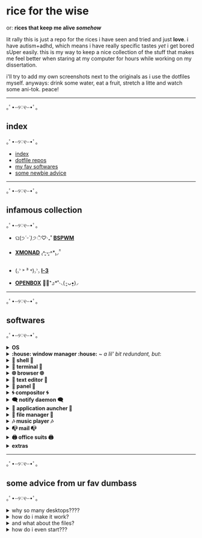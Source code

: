 # rice for the wise
or:
**rices that keep me alive *somehow***

lit rally this is just a repo for the rices i have seen and tried and just **love**. 
i have autism+adhd, which means i have really specific tastes *yet* i get bored sUper easily.
this is my way to keep a nice collection of the stuff that makes me feel better when staring at my computer for hours while working on my dissertation.

i'll try to add my own screenshots next to the originals as i use the dotfiles myself. anyways: drink some water, eat a fruit, stretch a litte and watch some ani-tok. peace!

---
<kbd> ｡ﾟ•┈୨♡୧┈•ﾟ｡</kbd>
## index
<kbd> ｡ﾟ•┈୨♡୧┈•ﾟ｡</kbd>

- [index](#index)  
- [dotfile repos](#infamous-collection)  
- [my fav softwares](#softwares)  
- [some newbie advice](#some-advice-from-ur-fav-dumbass)
---
<kbd> ｡ﾟ•┈୨♡୧┈•ﾟ｡</kbd>
## infamous collection
<kbd> ｡ﾟ•┈୨♡୧┈•ﾟ｡</kbd>

* ଘ(੭*ˊᵕˋ)੭* ੈ♡‧₊˚ [**BSPWM**](https://github.com/apolitoo/riceforthewise/blob/main/bspwm.md)

* [**XMONAD**](https://github.com/apolitoo/riceforthewise/blob/main/xmonad.md) ₍˄·͈༝·͈˄*₎◞ ̑̑ 

* (꜆꜄ ˃ ³ ˂)꜆꜄꜆  [**I-3**](https://github.com/apolitoo/riceforthewise/blob/main/i3.md)
 
* [**OPENBOX**](https://github.com/apolitoo/riceforthewise/blob/main/openbox.md) ༅͙̥̇⁺೨*˚·⸜(⁃͈ᴗ•͈)⸝
---
<kbd> ｡ﾟ•┈୨♡୧┈•ﾟ｡</kbd>
## softwares
<kbd> ｡ﾟ•┈୨♡୧┈•ﾟ｡</kbd>

<details>
  <summary><b>OS</b></summary>
  
- *[manjaro xfce](https://manjaro.org/downloads/official/xfce/)*
  
  </details>
  
  
<details>
  <summary> <b>:house: window manager :house:</b> ~ <i>a lil' bit redundant, but</i>:
 </summary>
  
- *[openbox](http://openbox.org/wiki/Main_Page)*
- *[bspwm](https://github.com/baskerville/bspwm)*
- *[i-3 gaps](https://github.com/Airblader/i3)*
- *[xmonad](https://xmonad.org/)*
</details>
  
  
<details>
 <summary> <b>🐚 shell 🐚</b> </summary>
  
- *[zsh](https://www.zsh.org)* *(mostly)* with *[oh-my-zsh](https://github.com/ohmyzsh/ohmyzsh)*
</details>
  
  
<details>
<summary> <b>🔲 terminal 🔲</b> </summary>
  
- *[kitty](https://sw.kovidgoyal.net/kitty/)*
- *[alacritty](https://github.com/alacritty/alacritty)*
- *[urxvt](http://software.schmorp.de/pkg/rxvt-unicode.html)* 
</details>
  
  
<details>	
 <summary> <b>🌐 browser 🌐</b> </summary>
 
+ *[firefox](https://www.mozilla.org/)*
+ *[vivaldi](https://vivaldi.com/download/)*
+ *[surf](https://surf.suckless.org/)*
</details>
  
  
<details>
 <summary> <b>📝 text editor 📝</b> </summary>
 
+ *[nvim](https://neovim.io/)*
	* *[nvwoof](https://github.com/ACuteWoof/)*
	* *[nvchad](https://nvchad.netlify.app/)*
+ *[geany](https://www.geany.org/)*
+ *[ghostwriter](https://wereturtle.github.io/ghostwriter/)*
+ *[mousepad](https://community.linuxmint.com/software/view/mousepad)*
</details>
  
  
<details>
 <summary> <b>💈 panel 💈</b></summary>
 
- *[tint2](https://gitlab.com/o9000/tint2)*
- *[polybar](https://github.com/polybar/polybar)*
</details>
  
  
<details>
<summary> <b>🌀 compositor 🌀</b> </summary>
  
- *[picom (ibhagwan)](https://github.com/ibhagwan/picom)*
- *[compton (tryone)](https://github.com/tryone144/compton)*
</details>
  
  
<details>	
 <summary> <b>🗨️ notify daemon 🗨️</b> </summary>
   
- *[dunst](https://github.com/dunst-project/dunst)*
</details>
  
  
<details> 
 <summary> <b>🚀 application auncher 🚀</b> </summary>
   
- *[rofi](https://github.com/davatorium/rofi)*
- *[dmenu](https://tools.suckless.org/dmenu/)* *(sometimes)*
</details>
  
  
<details>
<summary> <b>📂 file manager 📂</b></summary>
  
- *[thunar](https://github.com/xfce-mirror/thunar)*
- *[files](https://gitlab.gnome.org/GNOME/nautilus)*
- *[ranger](https://github.com/ranger/ranger)*
- *[fzf](https://github.com/junegunn/fzf)*
</details>
  
  
<details>
<summary> <b>🎶 music player 🎶</b></summary>
  
- *[mpd](https://www.musicpd.org/)* + *[ncmpcpp](https://github.com/ncmpcpp/ncmpcpp)*
	+ *[mpdevil](https://github.com/SoongNoonien/mpdevil)* as GUI if i'm feeling lazy
- *[spotify](https://www.spotify.com/us/download/linux)*
</details>
  
  
<details>
<summary> <b>📭 mail 📭</b></summary>
  
+ *[thunderbird](https://www.thunderbird.net/en-US/)*
+ *[mailspring](https://getmailspring.com/)*
</details>
  
  
<details>
<summary><b>🖨️ office suits 🖨️</b></summary>
  
+ *[libre office](https://www.libreoffice.org/)*
+ *[wps office](https://www.wps.com/en-US)*
+ *[google suite](https://workspace.google.com/)* (cloud)
+ *[microsoft suite](https://getmailspring.com/)* (cloud)
</details>
  
  
<details>
<summary><b>extras</b></summary>
  
+ 📖 *[zathura](https://pwmt.org/projects/zathura/)* as PDF/Manga reader 📖
+ 📚 *[zotero](https://www.zotero.org/)* and *[callibre](https://calibre-ebook.com/)* as library managers 📚
+ 📼 *[mpv](https://mpv.io/)* for playing vids 📼
 	+ *[kdenlive](https://kdenlive.org/es/)* for video editing
+ 🖼️ *[feh](https://feh.finalrewind.org/)* and *[viewnior](https://siyanpanayotov.com/project/viewnior)* as image viewers 🖼️
 	+ *[krita](https://krita.org/)*, *[gimp](http://www.gimp.org)* and *[inkscape](https://inkscape.org/)* for image editing
+ 📸 *[flameshot](https://flameshot.org/)* and *[scrot](https://github.com/resurrecting-open-source-projects/scrot)* for screenshots 📸
+ 🎙️ *[audacity](https://www.audacityteam.org/)* for audio editing 🎙️
+ 📋 *[parcellite](http://parcellite.sourceforge.net/)/[xclip](https://github.com/astrand/xclip)/[greenclip](https://github.com/erebe/greenclip)* as clipboard managers 📋
+ 💹 *[htop](https://htop.dev/)* and *[gtop](https://github.com/aksakalli/gtop)* as system monitors and task managers 💹
+ 🌿 *[blanket](https://github.com/rafaelmardojai/blanket)* and *[wisdom tree](https://github.com/HACKER097/wisdom-tree/)* for ambient sound and studying 🌿
+ 🕹️ *[steam](https://store.steampowered.com/?)*, of course 🕹️
</details>

 ---
 <kbd> ｡ﾟ•┈୨♡୧┈•ﾟ｡</kbd>
  ## some advice from ur fav dumbass
<kbd> ｡ﾟ•┈୨♡୧┈•ﾟ｡</kbd>
<details>
  <summary>why so many desktops???? </summary>
  
>because i can and i get bored *easily*. also, why not take advantage of the wonderful flexibility of the most awesome operating system?
  
  </details>
  
<details>
  <summary>how do i make it work? </summary>
  
>  **THIS** was the thing that made me *mess up* and get *really* frustrated as a begginer. i tried to apply ***different*** configs for ***different*** desktop enviroments **(DE)** on **one single user**, and it `broke stuff.`   
  the solution? **having different user for each DE or rice you are using**. it can be a little bit excesive to have four different users, but it's actually really easy and not hard at all.  
  now, this is my method, *but everyone have their own tweaks and preferences*, so feel free to mix and match!
  
1. so, you installed [`something`] (in my case, Manjaro) and you have a new user. **This is your default user**. You can rice it, of course, but in my case, i will only do a **light** rice in my default DE/WM.  
	- i chose my base username as `apolito`, and my default DE is `XFCE`, which means i have a *barely customized* xfce desktop that works as a startpoint  
	- as a noob myself, when ricing and learning linux **u will mess up**, and it's really helpful to have an enviroment and an user you can comeback to in case something breaks. so, bare with me.  
		
2. you have your backup, your comfort zone. however, you are a brave adventurous bean who wants to try and learn. let's say you start with something friendly: **Openbox**. what do you do? easy, you create a new user that is `your default username` + `a letter that matches the new desktop`  
	- i'll admit it: it is getting messy. let me give you an example.  
	so my *default* user is `apolito`, and i wanna try openbox. so what do i do? create a new user named `apolitop`; that is *apolito* + <kbd>p</kbd>
	
3. why not create an alternate and more different username? easy: i'm ✨dumb✨. i **will** forget i was using *potatopotato* for openbox and try to start a session in bspwm and panic. so, by just adding 1-2 letters to my "official" username i can easily identify what DE im using with that specific user, and avoid dumb headaches.  
	- more examples!  
	<kbd>apolitox</kbd> -> `xmonad`  
	<kbd>apolitob</kbd> -> `bspwm`  
	<kbd>apolitoi</kbd> -> `i-3 gaps`,  
	and so on.
	
  
  </details>
  

<details>
<summary>and what about the files?</summary>
  
> i usually have two main storages: my external hardrive and different accounts on the cloud. that is, i barely have anything important in my computer hardrive, since i usually just download or open the files i need to use at the moment. the only thing i have "physically" inside the drive is my music, and when i change from one user to other, i just move the music to the current one.  
</details>

<details>
  <summary>how do i even start??? </summary>
  
> trial and error, curiosity, and **READ THE FREAKING** README'S.  
jokes aside, most of the dotfiles u can find in places like [/r/unixporn](www.reddit.com/r/unixporn) will also have amazing, really useful readme's and wikis that can help you set up the dotfiles and make sure everything works perfectly fine. most of the times i broke something, was because i was too lazy to read. just do it. it will save you so much time!

> secondly, there are wonderful forums on reddit and hundreds of youtube channels that will guide you in order of how to use linux, install and setup software (even dotfiles), and anything you need to know. i promise, most of the time, you will find a guide or video if you google whatever you are looking for. 
  
  </details>
